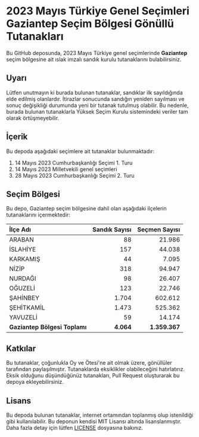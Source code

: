 # 2023 Mayıs Türkiye Genel Seçimleri Gaziantep Seçim Bölgesi Gönüllü Tutanakları

Bu GitHub deposunda, 2023 Mayıs Türkiye genel seçimlerinde **Gaziantep** seçim bölgesine ait ıslak imzalı sandık kurulu tutanaklarını bulabilirsiniz.

## Uyarı

Lütfen unutmayın ki burada bulunan tutanaklar, sandıklar ilk sayıldığında elde edilmiş olanlardır. İtirazlar sonucunda sandığın yeniden sayılması ve sonuç değişikliği durumunda yeni bir tutanak tutulmuş olabilir. Bu nedenle, burada bulunan tutanaklarla Yüksek Seçim Kurulu sistemindeki veriler tam olarak örtüşmeyebilir.

## İçerik

Bu depoda aşağıdaki seçimlere ait tutanaklar bulunmaktadır:

1. 14 Mayıs 2023 Cumhurbaşkanlığı Seçimi 1. Turu
2. 14 Mayıs 2023 Milletvekili genel seçimleri
3. 28 Mayıs 2023 Cumhurbaşkanlığı Seçimi 2. Turu

## Seçim Bölgesi

Bu depo, Gaziantep seçim bölgesine dahil olan aşağıdaki ilçelerin tutanaklarını içermektedir:

| İlçe Adı | Sandık Sayısı | Seçmen Sayısı |
| :------- | ------------: | ------------: |
 | ARABAN  |           88  |       21.986  | 
 | İSLAHİYE  |          157  |       44.038  | 
 | KARKAMIŞ  |           44  |        7.095  | 
 | NİZİP  |          318  |       94.947  | 
 | NURDAĞI  |           98  |       26.407  | 
 | OĞUZELİ  |          123  |       22.746  | 
 | ŞAHİNBEY  |        1.704  |      602.612  | 
 | ŞEHİTKAMİL  |        1.473  |      525.362  | 
 | YAVUZELİ  |           59  |       14.174  |
| **Gaziantep Bölgesi Toplamı**  |  **4.064**  |  **1.359.367**  |

## Katkılar

Bu tutanaklar, çoğunlukla Oy ve Ötesi'ne ait olmak üzere, gönüllüler tarafından paylaşılmıştır. Tutanaklarda eksiklikler olabileceğini hatırlatırız. Eksik olduğunu düşündüğünüz tutanakları, Pull Request oluşturarak bu depoya ekleyebilirsiniz.

## Lisans

Bu depoda bulunan tutanaklar, internet ortamından toplanmış olup istenildiği gibi kullanılabilir.
Bu deponun kendisi MIT Lisansı altında lisanslanmıştır. Daha fazla detay için lütfen [LICENSE](LICENSE) dosyasına bakınız.
